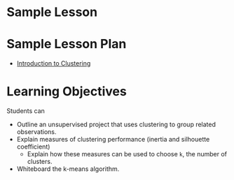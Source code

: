 # Sample Lesson

# Sample Lesson Plan

- [Introduction to Clustering](clustering_kmeans_intro.pptx)

# Learning Objectives

Students can
* Outline an unsupervised project that uses clustering to group related observations.
* Explain measures of clustering performance (inertia and silhouette coefficient)
  * Explain how these measures can be used to choose `k`, the number of clusters.
* Whiteboard the k-means algorithm.
